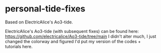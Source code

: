# personal-tide-fixes
Based on ElectricAlice's Ao3-tide.

ElectricAlice's Ao3-tide (with subsequent fixes) can be found here: https://github.com/electricalice/Ao3-tide/tree/main
I didn't alter much, I just changed the colorway and figured I'd put my version of the codes + tutorials here.
